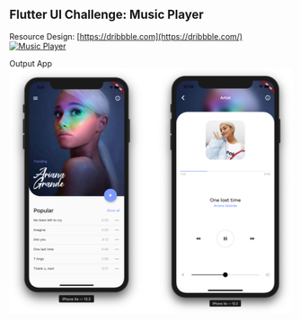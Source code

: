 
## Flutter UI Challenge: Music Player
Resource Design: [https://dribbble.com](https://dribbble.com/)<br />
[![Music Player](https://cdn.dribbble.com/users/551602/screenshots/6010742/musicplayer_-_dribbble_2x.png)](https://dribbble.com/shots/6010742-Music-player)

Output App<br />
![Output](https://github.com/CoderJava/Flutter-UI-Challenge-Music-Player/blob/master/screenshots/output.png)
